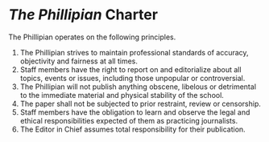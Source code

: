 # *The Phillipian* Charter
The Phillipian operates on the following principles.

1. The Phillipian strives to maintain professional standards of accuracy, objectivity and fairness at all times.
2. Staff members have the right to report on and editorialize about all topics, events or issues, including those unpopular
or controversial.
3. The Phillipian will not publish anything obscene, libelous or detrimental to the immediate material and physical stability of the school.
4. The paper shall not be subjected to prior restraint, review or censorship.
5. Staff members have the obligation to learn and observe the legal and ethical responsibilities expected of them as practicing journalists.
6. The Editor in Chief assumes total responsibility for their publication.
